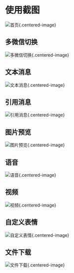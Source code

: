 # 使用截图
![首页](https://static.raining.top/wechat-cloud-bak/org-website/show1.png){.centered-image}

## 多微信切换
![多微信切换](https://static.raining.top/wechat-cloud-bak/org-website/multiwx.png){.centered-image}

## 文本消息
![文本消息](https://static.raining.top/wechat-cloud-bak/org-website/chat2.png){.centered-image}

## 引用消息
![引用消息](https://static.raining.top/wechat-cloud-bak/org-website/referer.png){.centered-image}

## 图片预览
![图片预览](https://static.raining.top/wechat-cloud-bak/org-website/picture_preview.png){.centered-image}

## 语音
![语音](https://static.raining.top/wechat-cloud-bak/org-website/media.png){.centered-image}

## 视频
![视频](https://static.raining.top/wechat-cloud-bak/org-website/mp4.png){.centered-image}

## 自定义表情
![自定义表情](https://static.raining.top/wechat-cloud-bak/org-website/custemotion.png){.centered-image}

## 文件下载
![文件下载](https://static.raining.top/wechat-cloud-bak/org-website/file.png){.centered-image}